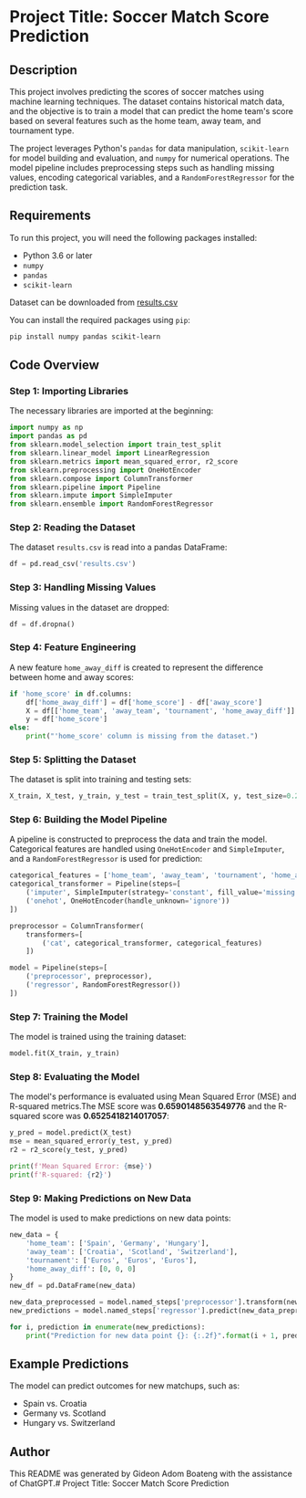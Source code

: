 # Project Title: Soccer Match Score Prediction

## Description

This project involves predicting the scores of soccer matches using machine learning techniques. The dataset contains historical match data, and the objective is to train a model that can predict the home team's score based on several features such as the home team, away team, and tournament type.

The project leverages Python's `pandas` for data manipulation, `scikit-learn` for model building and evaluation, and `numpy` for numerical operations. The model pipeline includes preprocessing steps such as handling missing values, encoding categorical variables, and a `RandomForestRegressor` for the prediction task.

## Requirements

To run this project, you will need the following packages installed:

- Python 3.6 or later
- `numpy`
- `pandas`
- `scikit-learn`

Dataset can be downloaded from [results.csv](https://www.kaggle.com/datasets/martj42/international-football-results-from-1872-to-2017)

You can install the required packages using `pip`:

```bash
pip install numpy pandas scikit-learn
```

## Code Overview

### Step 1: Importing Libraries

The necessary libraries are imported at the beginning:

```python
import numpy as np
import pandas as pd
from sklearn.model_selection import train_test_split
from sklearn.linear_model import LinearRegression
from sklearn.metrics import mean_squared_error, r2_score
from sklearn.preprocessing import OneHotEncoder
from sklearn.compose import ColumnTransformer
from sklearn.pipeline import Pipeline
from sklearn.impute import SimpleImputer
from sklearn.ensemble import RandomForestRegressor
```

### Step 2: Reading the Dataset

The dataset `results.csv` is read into a pandas DataFrame:

```python
df = pd.read_csv('results.csv')
```

### Step 3: Handling Missing Values

Missing values in the dataset are dropped:

```python
df = df.dropna()
```

### Step 4: Feature Engineering

A new feature `home_away_diff` is created to represent the difference between home and away scores:

```python
if 'home_score' in df.columns:
    df['home_away_diff'] = df['home_score'] - df['away_score']
    X = df[['home_team', 'away_team', 'tournament', 'home_away_diff']]
    y = df['home_score']
else:
    print("'home_score' column is missing from the dataset.")
```

### Step 5: Splitting the Dataset

The dataset is split into training and testing sets:

```python
X_train, X_test, y_train, y_test = train_test_split(X, y, test_size=0.2, random_state=42)
```

### Step 6: Building the Model Pipeline

A pipeline is constructed to preprocess the data and train the model. Categorical features are handled using `OneHotEncoder` and `SimpleImputer`, and a `RandomForestRegressor` is used for prediction:

```python
categorical_features = ['home_team', 'away_team', 'tournament', 'home_away_diff']
categorical_transformer = Pipeline(steps=[
    ('imputer', SimpleImputer(strategy='constant', fill_value='missing')),
    ('onehot', OneHotEncoder(handle_unknown='ignore'))
])

preprocessor = ColumnTransformer(
    transformers=[
        ('cat', categorical_transformer, categorical_features)
    ])

model = Pipeline(steps=[
    ('preprocessor', preprocessor),
    ('regressor', RandomForestRegressor())
])
```

### Step 7: Training the Model

The model is trained using the training dataset:

```python
model.fit(X_train, y_train)
```

### Step 8: Evaluating the Model

The model's performance is evaluated using Mean Squared Error (MSE) and R-squared metrics.The MSE score was **0.6590148563549776** and the R-squared score was **0.6525418214017057**:


```python
y_pred = model.predict(X_test)
mse = mean_squared_error(y_test, y_pred)
r2 = r2_score(y_test, y_pred)

print(f'Mean Squared Error: {mse}')
print(f'R-squared: {r2}')
```

### Step 9: Making Predictions on New Data

The model is used to make predictions on new data points:

```python
new_data = {
    'home_team': ['Spain', 'Germany', 'Hungary'],
    'away_team': ['Croatia', 'Scotland', 'Switzerland'],
    'tournament': ['Euros', 'Euros', 'Euros'],
    'home_away_diff': [0, 0, 0]
}
new_df = pd.DataFrame(new_data)

new_data_preprocessed = model.named_steps['preprocessor'].transform(new_df)
new_predictions = model.named_steps['regressor'].predict(new_data_preprocessed)

for i, prediction in enumerate(new_predictions):
    print("Prediction for new data point {}: {:.2f}".format(i + 1, prediction))
```

## Example Predictions

The model can predict outcomes for new matchups, such as:

- Spain vs. Croatia
- Germany vs. Scotland
- Hungary vs. Switzerland

## Author

This README was generated by Gideon Adom Boateng with the assistance of ChatGPT.# Project Title: Soccer Match Score Prediction

